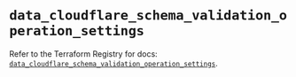 # `data_cloudflare_schema_validation_operation_settings`

Refer to the Terraform Registry for docs: [`data_cloudflare_schema_validation_operation_settings`](https://registry.terraform.io/providers/cloudflare/cloudflare/5.8.2/docs/data-sources/schema_validation_operation_settings).
